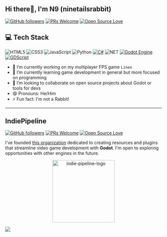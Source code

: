 ## Hi there👋, I'm N9 (ninetailsrabbit)

[![GitHub followers](https://img.shields.io/github/followers/ninetailsrabbit?label=Follow&style=social)](https://github.com/ninetailsrabbit?tab=followers)
[![PRs Welcome](https://img.shields.io/badge/PRs-welcome-brightgreen.svg?style=flat&logo=github)](https://github.com/ninetailsrabbit) 
[![Open Source Love](https://badges.frapsoft.com/os/v2/open-source.svg?v=103)](https://github.com/ninetailsrabbit)

## 💻 Tech Stack
<!-- Badges from https://github.com/Ileriayo/markdown-badges -->
![HTML5](https://img.shields.io/badge/html5-%23E34F26.svg?style=for-the-badge&logo=html5&logoColor=white)
![CSS3](https://img.shields.io/badge/css3-%231572B6.svg?style=for-the-badge&logo=css3&logoColor=white)
![JavaScript](https://img.shields.io/badge/javascript-%23323330.svg?style=for-the-badge&logo=javascript&logoColor=%23F7DF1E)
![Python](https://img.shields.io/badge/python-3670A0?style=for-the-badge&logo=python&logoColor=ffdd54)
[![C#](https://img.shields.io/badge/c%23-%23239120.svg?style=for-the-badge&logo=c-sharp&logoColor=white&logoSize=auto)](https://docs.godotengine.org/en/stable/tutorials/scripting/c_sharp/index.html)
![NET](https://img.shields.io/badge/%23-c?style=for-the-badge&logo=dotnet&logoSize=auto&color=%23512BD4)
[![Godot Engine](https://img.shields.io/badge/GODOT-%23FFFFFF.svg?style=for-the-badge&logo=godot-engine)](https://godotengine.org)
[![GDScript](https://img.shields.io/badge/GDScript-5e5086?style=for-the-badge)](https://docs.godotengine.org/es/4.x/tutorials/scripting/gdscript/gdscript_basics.html)

- 🔭 I’m currently working on my multiplayer FPS game `Linen`
- 🌱 I’m currently learning game development in general but more focused on programming
- 👯 I’m looking to collaborate on open source projects about Godot or tools for devs
- 😄 Pronouns: He/Him
- ⚡ Fun fact: I'm not a Rabbit!

- - -

## IndiePipeline
[![GitHub followers](https://img.shields.io/github/followers/indie-pipeline?label=Follow&style=social)](https://github.com/indie-pipeline?tab=followers)
[![PRs Welcome](https://img.shields.io/badge/PRs-welcome-brightgreen.svg?style=flat&logo=github)](https://github.com/indie-pipeline) 
[![Open Source Love](https://badges.frapsoft.com/os/v2/open-source.svg?v=103)](https://github.com/indie-pipeline)

I've founded [this organization](https://github.com/Indie-Pipeline) dedicated to creating resources and plugins that streamline video game development with **Godot**. I'm open to exploring opportunities with other engines in the future.

<div align="center">
  <img src="https://avatars.githubusercontent.com/u/183589340" alt="indie-pipeline-logo" width="200"/>
</div>


<!-- GitHub stats from https://github.com/anuraghazra/github-readme-stats -->
![](https://github-readme-stats.vercel.app/api?username=ninetailsrabbit&theme=gruvbox_light&hide_border=false&include_all_commits=true&count_private=true)<br/>

